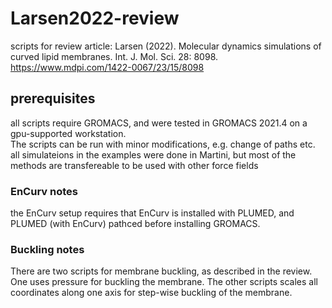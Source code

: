 # Larsen2022-review
scripts for review article:
Larsen (2022). Molecular dynamics simulations of curved lipid membranes. Int. J. Mol. Sci. 28: 8098.    
https://www.mdpi.com/1422-0067/23/15/8098    

## prerequisites 
all scripts  require GROMACS, and were tested in GROMACS 2021.4 on a gpu-supported workstation.   
The scripts can be run with minor modifications, e.g. change of paths etc.   
all simulateions in the examples were done in Martini, but most of the methods are transfereable to be used with other force fields    

### EnCurv notes
the EnCurv setup requires that EnCurv is installed with PLUMED, and PLUMED (with EnCurv) pathced before installing GROMACS. 

### Buckling notes
There are two scripts for membrane buckling, as described in the review. One uses pressure for buckling the membrane. The other scripts scales all coordinates along one axis for step-wise buckling of the membrane. 

